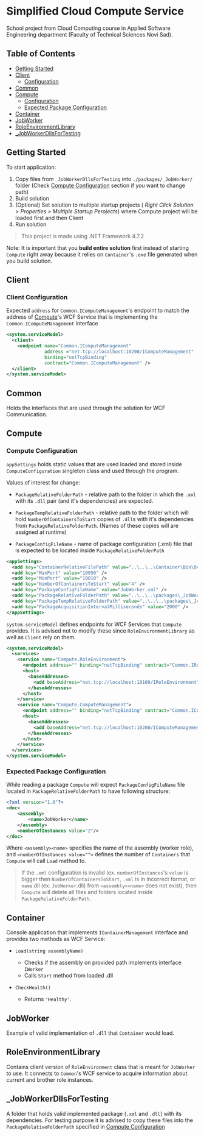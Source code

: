 # Simplified Cloud Compute Service

School project from Cloud Computing course in Applied Software Engineering department (Faculty of Technical Sciences Novi Sad).

## Table of Contents

- [Getting Started](#Getting-Started)
- [Client](#Client)
  - [Configuration](#Client-Configuration)
- [Common](#Common)
- [Compute](#Compute)
  - [Configuration](#Compute-Configuration)
  - [Expected Package Configuration](#Expected-Package-Configuration)
- [Container](#Container)
- [JobWorker](#JobWorker)
- [RoleEnvironmentLibrary](#RoleEnvironmentLibrary)
- [_JobWorkerDllsForTesting](#_JobWorkerDllsForTesting)

## Getting Started

To start application:

1. Copy files from `_JobWorkerDllsForTesting` into `./packages/_JobWorker/` folder (Check [Compute Configuration](#Compute-Configuration) section if you want to change path)
1. Build solution
1. (Optional) Set solution to multiple startup projects ( *Right Click Solution > Properties > Multiple Startup Perojects*) where Compute project will be loaded first and then Client
1. Run solution

> This project is made using .NET Framework 4.7.2

Note: It is important that you **build entire solution** first instead of starting `Compute` right away because it relies on `Container`'s `.exe` file generated when you build solution.

## Client

### Client Configuration

Expected `address` for `Common.IComputeManagement`'s endpoint to match the address of [Compute](#Compute)'s WCF Service that is implementing the `Common.IComputeManagement` interface

```xml
<system.serviceModel>
  <client>
    <endpoint name="Common.IComputeManagement"
              address ="net.tcp://localhost:10200/IComputeManagement"
              binding="netTcpBinding"
              contract="Common.IComputeManagement" />
  </client>
</system.serviceModel>
```

## Common

Holds the interfaces that are used through the solution for WCF Communication.

## Compute

### Compute Configuration

`appSettings` holds static values that are used loaded and stored inside `ComputeConfiguration` singleton class and used through the program.

Values of interest for change:

- `PackageRelativeFolderPath` - relative path to the folder in which the `.xml` with its `.dll` pair (and it's dependencies) are expected.

- `PackageTempRelativeFolderPath` - relative path to the folder which will hold `NumberOfContainersToStart` copies of `.dll`s with it's dependencies from `PackageRelativeFolderPath`. (Names of these copies will are assigned at runtime)

- `PackageConfigFileName` - name of package configuration (.xml) file that is expected to be located inside `PackageRelativeFolderPath`

```xml
<appSettings>
  <add key="ContainerRelativeFilePath" value="..\..\..\Container\Bin\Debug\Container.exe" />
  <add key="MaxPort" value="10050" />
  <add key="MinPort" value="10010" />
  <add key="NumberOfContainersToStart" value="4" />
  <add key="PackageConfigFileName" value="JobWorker.xml" />
  <add key="PackageRelativeFolderPath" value="..\..\..\packages\_JobWorker\" />
  <add key="PackageTempRelativeFolderPath" value="..\..\..\packages\_JobWorker\Temp\" />
  <add key="PackageAcquisitionIntervalMilliseconds" value="2000" />
</appSettings>
```

`system.serviceModel` defines endpoints for WCF Services that `Compute` provides. It is advised not to modify these since `RoleEnvironmentLibrary` as well as `Client` rely on them.

```xml
<system.serviceModel>
  <services>
    <service name="Compute.RoleEnvironment">
      <endpoint address="" binding="netTcpBinding" contract="Common.IRoleEnvironment" />
      <host>
        <baseAddresses>
          <add baseAddress="net.tcp://localhost:10100/IRoleEnvironment" />
        </baseAddresses>
      </host>
    </service>
    <service name="Compute.ComputeManagement">
      <endpoint address="" binding="netTcpBinding" contract="Common.IComputeManagement" />
      <host>
        <baseAddresses>
          <add baseAddress="net.tcp://localhost:10200/IComputeManagement" />
        </baseAddresses>
      </host>
    </service>
  </services>
</system.serviceModel>
```

### Expected Package Configuration

While reading a package `Compute` will expect `PackageConfigFileName` file located in `PackageRelativeFolderPath` to have following structure:

```xml
<?xml version="1.0"?>
<doc>
    <assembly>
        <name>JobWorker</name>
    </assembly>
    <numberOfInstances value="2"/>
</doc>
```

Where `<assembly><name>` specifies the name of the assembly (worker role), and `<numberOfInstances value="">` defines the number of `Containers` that `Compute` will call `Load` method to.

> If the `.xml` configuration is invalid (ex. `numberOfInstances`'s `value` is bigger then `NumberOfContainersToStart`, `.xml` is in incorrect format, or `name`.dll (ex. `JobWorker`.dll) from `<assembly><name>` does not exist), then `Compute` will delete all files and folders located inside `PackageRelativeFolderPath`.

## Container

Console application that implements `IContainerManagement` interface and provides two methods as WCF Service:

- `Load(string assemblyName)`
  
  - Checks if the assembly on provided path implements interface `IWorker`
  - Calls `Start` method from loaded .dll

- `CheckHealth()`
  - Returns `'Healthy'`.

## JobWorker

Example of valid implementation of `.dll` that `Container` would load.

## RoleEnvironmentLibrary

Contains client version of `RoleEnvironment` class that is meant for `JobWorker` to use. It connects to `Common`'s WCF service to acquire information about current and brother role instances.

## _JobWorkerDllsForTesting

A folder that holds valid implemented package (`.xml` and `.dll`) with its dependencies. For testing purpose it is advised to copy these files into the `PackageRelativeFolderPath` specified in [Compute Configuration](#Compute-Configuration) 